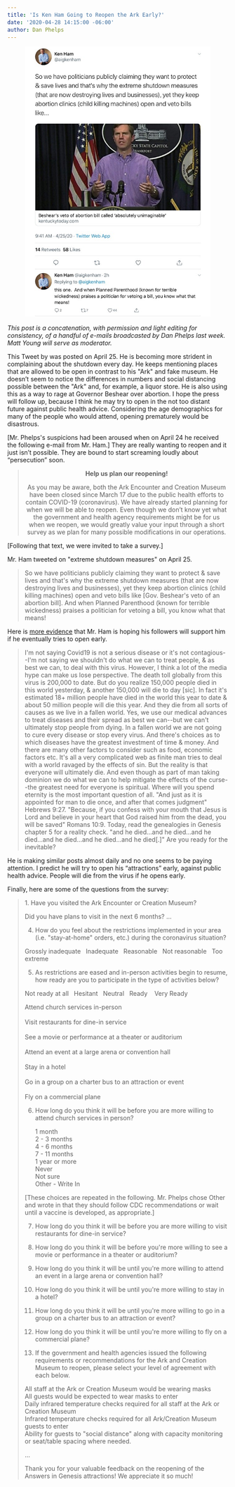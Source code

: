 ```yaml
---
title: 'Is Ken Ham Going to Reopen the Ark Early?'
date: '2020-04-28 14:15:00 -06:00'
author: Dan Phelps
---
```


<figure>
<img src="/uploads/2020/Ham_Tweet.jpg" alt="Mr. Ham's Tweet"/>
<figcaption>
</figcaption>
</figure>

*This post is a concatenation, with permission and light editing for consistency, of a handful of e-mails broadcasted by Dan Phelps last week. Matt Young will serve as moderator.*

This Tweet by  was posted on April 25. He is becoming more strident in complaining about the shutdown every day. He keeps mentioning places that are allowed to be open in contrast to his "Ark" and fake museum. He doesn’t seem to notice the differences in numbers and social distancing possible between the "Ark" and, for example, a liquor store. He is also using this as a way to rage at Governor Beshear over abortion. I hope the press will follow up, because I think he may try to open in the not too distant future against public health advice. Considering the age demographics for many of the people who would attend, opening prematurely would be disastrous.

[Mr. Phelps's suspicions had been aroused when on April 24 he received the following e-mail from Mr. Ham.] They are really wanting to reopen and it just isn’t possible. They are bound to start screaming loudly about “persecution” soon. 

<blockquote><div align="center"><strong>Help us plan our reopening!</strong>

As you may be aware, both the Ark Encounter and Creation Museum have been closed since March 17 due to the public health efforts to contain COVID-19 (coronavirus). We have already started planning for when we will be able to reopen. Even though we don’t know yet what the government and health agency requirements might be for us when we reopen, we would greatly value your input through a short survey as we plan for many possible modifications in our operations. </div></blockquote>

<!--more-->

[Following that text, we were invited to take a survey.]

Mr. Ham tweeted on "extreme shutdown measures" on April 25.
>So we have politicians publicly claiming they want to protect & save lives and that's why the extreme shutdown measures (that are now destroying lives and businesses), yet they keep abortion clinics (child killing machines) open and veto bills like [Gov. Beshear's veto of an abortion bill].  And when Planned Parenthood (known for terrible wickedness) praises a politician for vetoing a bill, you know what that means!

Here is [more evidence](https://twitter.com/aigkenham/status/1254376760831102977) that Mr. Ham is hoping his followers will support him if he eventually tries to open early.

>I'm not saying Covid19 is not a serious disease or it's not contagious--I'm not saying we shouldn't do what we can to treat people, & as best we can, to deal with this virus.  However, I think a lot of the media hype can make us lose perspective. The death toll globally from this virus is 200,000 to date. But do you realize 150,000 people died in this world yesterday, & another 150,000 will die to day [sic].  In fact it's estimated 18+ million people have died in the world this year to date & about 50 million people will die this year. And they die from all sorts of causes as we live in a fallen world.  Yes, we use our medical advances to treat diseases and their spread as best we can--but we can't ultimately stop people from dying.  In a fallen world we are not going to cure every disease or stop every virus.  And there's choices as to which diseases have the greatest investment of time & money. And there are many other factors to consider such as food, economic factors etc.  It's all a very complicated web as finite man tries to deal with a world ravaged by the effects of sin.  But the reality is that everyone will ultimately die.  And even though as part of man taking dominion we do what we can to help mitigate the effects of the curse--the greatest need for everyone is spiritual.  Where will you spend eternity is the most important question of all.  "And just as it is appointed for man to die once, and after that comes judgment" Hebrews 9:27.  "Because, if you confess with your mouth that Jesus is Lord and believe in your heart that God raised him from the dead, you will be saved" Romans 10:9.  Today, read the genealogies in Genesis chapter 5 for a reality check. "and he died...and he died...and he died...and he died...and he died...and he died[.]"  Are you ready for the inevitable?

‬He is making similar posts almost daily and no one seems to be paying attention. I predict he will try to open his “attractions” early, against public health advice. People will die from the virus if he opens early.

Finally, here are some of the questions from the survey:

<blockquote>1. Have you visited the Ark Encounter or Creation Museum?<br/>

Did you have plans to visit in the next 6 months? ...<br/>

4. How do you feel about the restrictions implemented in your area (i.e. "stay-at-home" orders, etc.) during the coronavirus situation?<br/>

Grossly inadequate	&nbsp;&nbsp;Inadequate&nbsp;&nbsp;	Reasonable&nbsp;&nbsp;	Not reasonable&nbsp;&nbsp;	Too extreme<br/>

5. As restrictions are eased and in-person activities begin to resume, how ready are you to participate in the type of activities below?<br/>

Not ready at all	&nbsp;&nbsp;Hesitant&nbsp;&nbsp;	Neutral&nbsp;&nbsp;	Ready	&nbsp;&nbsp;  Very Ready<br/>

Attend church services in-person<br/>					
Visit restaurants for dine-in service	<br/>			
See a movie or performance at a theater or auditorium<br/>			
Attend an event at a large arena or convention hall<br/>					
Stay in a hotel<br/>					
Go in a group on a charter bus to an attraction or event<br/>			
Fly on a commercial plane<br/>
					
6. How long do you think it will be before you are more willing to attend church services in person?<br/>

   1 month<br/>
    2 - 3 months<br/>
    4 - 6 months<br/>
    7 - 11 months<br/>
    1 year or more<br/>
    Never<br/>
    Not sure<br/>
    Other - Write In<br/>
    
[These choices are repeated in the following. Mr. Phelps chose Other and wrote in that they should follow CDC recommendations or wait until a vaccine is developed, as appropriate.]<br/>

7. How long do you think it will be before you are more willing to visit restaurants for dine-in service?<br/>

8. How long do you think it will be before you're more willing to see a movie or performance in a theater or auditorium?<br/>

9. How long do you think it will be until you're more willing to attend an event in a large arena or convention hall?<br/>

10. How long do you think it will be until you're more willing to stay in a hotel?<br/>

11. How long do you think it will be until you're more willing to go in a group on a charter bus to an attraction or event?<br/>

12. How long do you think it will be until you're more willing to fly on a commercial plane?<br/>

13. If the government and health agencies issued the following requirements or recommendations for the Ark and Creation Museum to reopen, please select your level of agreement with each below.<br/>

All staff at the Ark or Creation Museum would be wearing masks<br/>
All guests would be expected to wear masks to enter	<br/>
Daily infrared temperature checks required for all staff at the Ark or Creation Museum<br/>	
Infrared temperature checks required for all Ark/Creation Museum guests to enter	<br/>
Ability for guests to "social distance" along with capacity monitoring or seat/table spacing where needed.<br/>

...<br/>

Thank you for your valuable feedback on the reopening of the Answers in Genesis attractions! We appreciate it so much!</blockquote>
